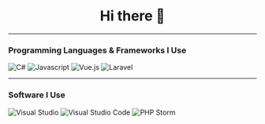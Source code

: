 <h1 align="center">Hi there 👋</h1>

<hr/>

### Programming Languages & Frameworks I Use
<p>
  <img alt="C#" src="https://img.shields.io/badge/c%23-000000.svg?style=for-the-badge&logo=c-sharp&logoColor=white&color=black&labelColor=%23239120">
  <img alt="Javascript" src="https://img.shields.io/badge/javascript-000000.svg?style=for-the-badge&logo=javascript&logoColor=white&labelColor=yellow">
  <img alt="Vue.js" src="https://img.shields.io/badge/vue-000000.svg?style=for-the-badge&logo=vue.js&labelColor=green&logoColor=white">
  <img alt="Laravel" src="https://img.shields.io/badge/laravel-000000.svg?style=for-the-badge&logo=laravel&labelColor=red&logoColor=white">
</p>
<hr/>
   
### Software I Use
<p>
  <img alt="Visual Studio" src="https://img.shields.io/badge/Visual%20Studio-000000.svg?style=for-the-badge&logo=visual-studio&logoColor=white&labelColor=5C2D91">
  <img alt="Visual Studio Code" src="https://img.shields.io/badge/Visual%20Studio%20Code-000000.svg?style=for-the-badge&logo=visual-studio-code&logoColor=white&color=black&labelColor=0078d7">
  <img alt="PHP Storm" src="https://img.shields.io/badge/PHP Storm-000000.svg?style=for-the-badge&logo=PhpStorm&logoColor=white&color=black&labelColor=crimson">
</p>

